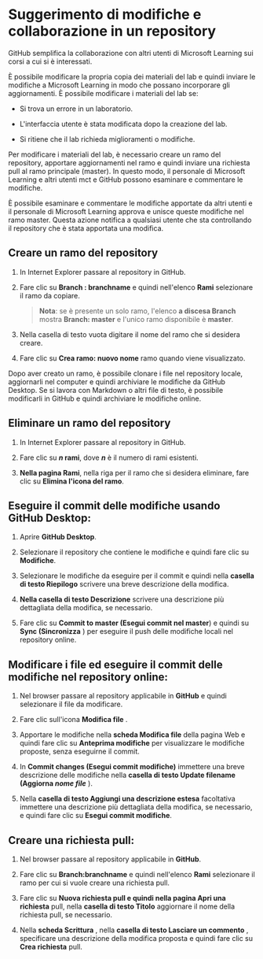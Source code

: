 # Suggerimento di modifiche e collaborazione in un repository

GitHub semplifica la collaborazione con altri utenti di Microsoft Learning sui corsi a cui si è interessati. 

È possibile modificare la propria copia dei materiali del lab e quindi inviare le modifiche a Microsoft Learning in modo che possano incorporare gli aggiornamenti. È possibile modificare i materiali del lab se:

- Si trova un errore in un laboratorio. 

- L'interfaccia utente è stata modificata dopo la creazione del lab. 

- Si ritiene che il lab richieda miglioramenti o modifiche.

Per modificare i materiali del lab, è necessario creare un ramo del repository, apportare aggiornamenti nel ramo e quindi inviare una richiesta pull al ramo principale (master). In questo modo, il personale di Microsoft Learning e altri utenti mct e GitHub possono esaminare e commentare le modifiche. 

È possibile esaminare e commentare le modifiche apportate da altri utenti e il personale di Microsoft Learning approva e unisce queste modifiche nel ramo master. Questa azione notifica a qualsiasi utente che sta controllando il repository che è stata apportata una modifica.

## Creare un ramo del repository

1.  In Internet Explorer passare al repository in GitHub.

1.  Fare clic su **Branch : branchname** e quindi nell'elenco **Rami** selezionare il ramo da copiare.

    > **Nota**: se è presente un solo ramo, l'elenco **a discesa Branch** mostra **Branch: master** e l'unico ramo disponibile è **master**.

3.  Nella casella di testo vuota digitare il nome del ramo che si desidera creare.

4.  Fare clic su **Crea ramo: nuovo nome** ramo quando viene visualizzato.

Dopo aver creato un ramo, è possibile clonare i file nel repository locale, aggiornarli nel computer e quindi archiviare le modifiche da GitHub Desktop. Se si lavora con Markdown o altri file di testo, è possibile modificarli in GitHub e quindi archiviare le modifiche online.

## Eliminare un ramo del repository

1.  In Internet Explorer passare al repository in GitHub.

2.  Fare clic su ***n* rami**, dove ***n*** è il numero di rami esistenti.

3.  **Nella pagina Rami**, nella riga per il ramo che si desidera eliminare, fare clic su **Elimina l'icona del ramo**.

## Eseguire il commit delle modifiche usando GitHub Desktop:

1.  Aprire **GitHub Desktop**.

2.  Selezionare il repository che contiene le modifiche e quindi fare clic su **Modifiche**.

3.  Selezionare le modifiche da eseguire per il commit e quindi nella **casella di testo Riepilogo** scrivere una breve descrizione della modifica.

4.  **Nella casella di testo Descrizione** scrivere una descrizione più dettagliata della modifica, se necessario.

5.  Fare clic su **Commit to master (Esegui commit nel master**) e quindi su **Sync (Sincronizza** ) per eseguire il push delle modifiche locali nel repository online.

## Modificare i file ed eseguire il commit delle modifiche nel repository online:

1.  Nel browser passare al repository applicabile in **GitHub** e quindi selezionare il file da modificare.

2.  Fare clic sull'icona **Modifica file** .

3.  Apportare le modifiche nella **scheda Modifica file** della pagina Web e quindi fare clic su **Anteprima modifiche** per visualizzare le modifiche proposte, senza eseguirne il commit.

4.  In **Commit changes (Esegui commit modifiche)** immettere una breve descrizione delle modifiche nella **casella di testo Update filename (Aggiorna *nome file*** ).

5.  Nella **casella di testo Aggiungi una descrizione estesa** facoltativa immettere una descrizione più dettagliata della modifica, se necessario, e quindi fare clic su **Esegui commit modifiche**.

## Creare una richiesta pull:

1.  Nel browser passare al repository applicabile in **GitHub**.

2.  Fare clic su **Branch:branchname** e quindi nell'elenco **Rami** selezionare il ramo per cui si vuole creare una richiesta pull.

3.  Fare clic su **Nuova richiesta pull e quindi nella **pagina Apri una richiesta**** pull, nella **casella di testo Titolo** aggiornare il nome della richiesta pull, se necessario.

4.  Nella **scheda Scrittura** , nella **casella di testo Lasciare un commento** , specificare una descrizione della modifica proposta e quindi fare clic su **Crea richiesta** pull.
